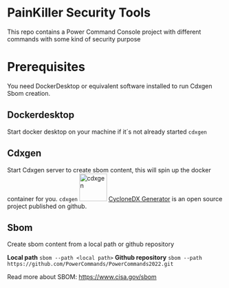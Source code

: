 # PainKiller Security Tools

This repo contains a Power Command Console project with different commands with some kind of security purpose

# Prerequisites
You need DockerDesktop or equivalent software installed to run Cdxgen Sbom creation.

## Dockerdesktop
Start docker desktop on your machine if it´s not already started
```cdxgen```

## Cdxgen 
Start Cdxgen server to create sbom content, this will spin up the docker container for you.
```cdxgen```
<img src="cdxgen.png" alt="cdxgen" width="64">
[CycloneDX Generator](https://github.com/CycloneDX/cdxgen) is an open source project published on github. 

## Sbom
Create sbom content from a local path or github repository

**Local path**
```sbom --path <local path>```
**Github repository**
```sbom --path https://github.com/PowerCommands/PowerCommands2022.git```

Read more about SBOM: https://www.cisa.gov/sbom
